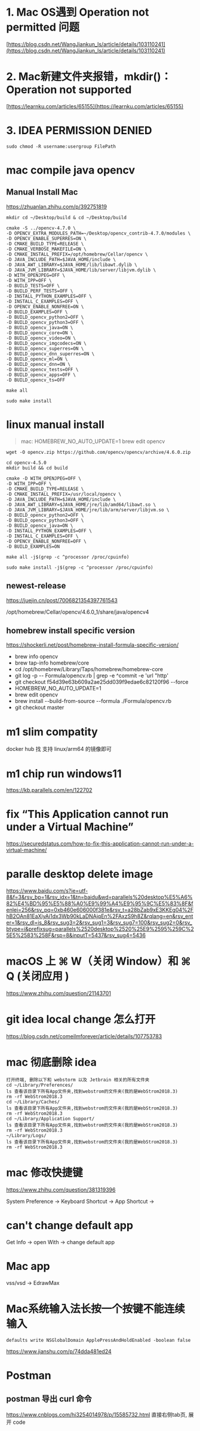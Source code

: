 
# 1. Mac OS遇到 Operation not permitted 问题
[https://blog.csdn.net/WangJiankun_ls/article/details/103110241](https://blog.csdn.net/WangJiankun_ls/article/details/103110241)

# 2. Mac新建文件夹报错，mkdir()：Operation not supported
[https://learnku.com/articles/65155](https://learnku.com/articles/65155)

# 3. IDEA PERMISSION DENIED
`sudo chmod -R username:usergroup FilePath`

# mac compile java opencv

## Manual Install Mac

https://zhuanlan.zhihu.com/p/392751819

```shell
mkdir cd ~/Desktop/build & cd ~/Desktop/build

cmake -S ../opencv-4.7.0 \
-D OPENCV_EXTRA_MODULES_PATH=~/Desktop/opencv_contrib-4.7.0/modules \
-D OPENCV_ENABLE_SUPERRES=ON \
-D CMAKE_BUILD_TYPE=RELEASE \
-D CMAKE_VERBOSE_MAKEFILE=ON \
-D CMAKE_INSTALL_PREFIX=/opt/homebrew/Cellar/opencv \
-D JAVA_INCLUDE_PATH=$JAVA_HOME/include \
-D JAVA_AWT_LIBRARY=$JAVA_HOME/lib/libawt.dylib \
-D JAVA_JVM_LIBRARY=$JAVA_HOME/lib/server/libjvm.dylib \
-D WITH_OPENJPEG=OFF \
-D WITH_IPP=OFF \
-D BUILD_TESTS=OFF \
-D BUILD_PERF_TESTS=OFF \
-D INSTALL_PYTHON_EXAMPLES=OFF \
-D INSTALL_C_EXAMPLES=OFF \
-D OPENCV_ENABLE_NONFREE=ON \
-D BUILD_EXAMPLES=OFF \
-D BUILD_opencv_python2=OFF \
-D BUILD_opencv_python3=OFF \
-D BUILD_opencv_java=ON \
-D BUILD_opencv_core=ON \
-D BUILD_opencv_video=ON \
-D BUILD_opencv_imgcodecs=ON \
-D BUILD_opencv_superres=ON \
-D BUILD_opencv_dnn_superres=ON \
-D BUILD_opencv_ml=ON \
-D BUILD_opencv_dnn=ON \
-D BUILD_opencv_tests=OFF \
-D BUILD_opencv_apps=OFF \
-D BUILD_opencv_ts=OFF

make all

sudo make install

```


# linux manual install

> mac: HOMEBREW_NO_AUTO_UPDATE=1 brew edit opencv

```
wget -O opencv.zip https://github.com/opencv/opencv/archive/4.6.0.zip

cd opencv-4.5.0
mkdir build && cd build

cmake -D WITH_OPENJPEG=OFF \
-D WITH_IPP=OFF \
-D CMAKE_BUILD_TYPE=RELEASE \
-D CMAKE_INSTALL_PREFIX=/usr/local/opencv \
-D JAVA_INCLUDE_PATH=$JAVA_HOME/include \
-D JAVA_AWT_LIBRARY=$JAVA_HOME/jre/lib/amd64/libawt.so \
-D JAVA_JVM_LIBRARY=$JAVA_HOME/jre/lib/arm/server/libjvm.so \
-D BUILD_opencv_python2=OFF \
-D BUILD_opencv_python3=OFF \
-D BUILD_opencv_java=ON \
-D INSTALL_PYTHON_EXAMPLES=OFF \
-D INSTALL_C_EXAMPLES=OFF \
-D OPENCV_ENABLE_NONFREE=OFF \
-D BUILD_EXAMPLES=ON

make all -j$(grep -c ^processor /proc/cpuinfo)

sudo make install -j$(grep -c ^processor /proc/cpuinfo)   
```

## newest-release
https://juejin.cn/post/7006821354397761543

/opt/homebrew/Cellar/opencv/4.6.0_1/share/java/opencv4

## homebrew install specific version
https://shockerli.net/post/homebrew-install-formula-specific-version/

+ brew info opencv
+ brew tap-info homebrew/core  
+ cd /opt/homebrew/Library/Taps/homebrew/homebrew-core
+ git log -p -- Formula/opencv.rb | grep -e ^commit -e 'url "http'
+ git checkout f54d39e63b609a2ae25dd039f9edae6c82120f96 --force
+ HOMEBREW_NO_AUTO_UPDATE=1 
+ brew edit opencv
+ brew install --build-from-source --formula ./Formula/opencv.rb
+ git checkout master

# m1 slim compatity
docker hub 找 支持 linux/arm64 的镜像即可

# m1 chip run windows11 
https://kb.parallels.com/en/122702

# fix “This Application cannot run under a Virtual Machine”
https://securedstatus.com/how-to-fix-this-application-cannot-run-under-a-virtual-machine/

# paralle desktop delete image
https://www.baidu.com/s?ie=utf-8&f=3&rsv_bp=1&rsv_idx=1&tn=baidu&wd=parallels%20desktop%E5%A6%82%E4%BD%95%E5%88%A0%E9%99%A4%E9%95%9C%E5%83%8F&fenlei=256&rsv_pq=0xb460e606000f381e&rsv_t=a28bZab9xE3KKEg04%2FhB2OAn81EaXiyAi1dx3Wb90kLaDNAjqEn%2FAxzS9h8Z&rqlang=en&rsv_enter=1&rsv_dl=is_8&rsv_sug3=2&rsv_sug1=3&rsv_sug7=100&rsv_sug2=0&rsv_btype=i&prefixsug=parallels%2520desktop%2520%25E9%2595%259C%25E5%2583%258F&rsp=8&inputT=5437&rsv_sug4=5436

# macOS 上 ⌘ W（关闭 Window）和 ⌘ Q (关闭应用 )
https://www.zhihu.com/question/21143701

# git idea local change 怎么打开
https://blog.csdn.net/comeilmforever/article/details/107753783

# mac 彻底删除 idea
```
打开终端, 删除以下和 webstorm 以及 Jetbrain 相关的所有文件夹
cd ~/Library/Preferences/
ls 查看该目录下所有App文件夹,找到webstrom的文件夹(我的是WebStrom2018.3)
rm -rf WebStrom2018.3
cd ~/Library/Caches/
ls 查看该目录下所有App文件夹,找到webstrom的文件夹(我的是WebStrom2018.3)
rm -rf WebStrom2018.3
cd ~/Library/Application Support/
ls 查看该目录下所有App文件夹,找到webstrom的文件夹(我的是WebStrom2018.3)
rm -rf WebStrom2018.3
~/Library/Logs/
ls 查看该目录下所有App文件夹,找到webstrom的文件夹(我的是WebStrom2018.3)
rm -rf WebStrom2018.3
```

# mac 修改快捷键 
https://www.zhihu.com/question/381319396

System Preference -> Keyboard Shortcut -> App Shortcut -> 

# can't change default app
Get Info -> open With -> change default app


# Mac app
vss/vsd -> EdrawMax

# Mac系统输入法长按一个按键不能连续输入
```shell
defaults write NSGlobalDomain ApplePressAndHoldEnabled -boolean false
```
https://www.jianshu.com/p/74dda481ed24

# Postman

## postman 导出 curl 命令
https://www.cnblogs.com/hi3254014978/p/15585732.html
直接右侧tab页, 展开 code